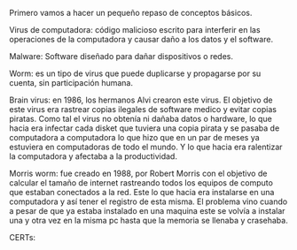 Primero vamos a hacer un pequeño repaso de conceptos básicos. 

Virus de computadora: código malicioso escrito para interferir en las operaciones de la computadora y causar daño a los datos y el software. 

Malware: Software diseñado para dañar dispositivos o redes. 

Worm: es un tipo de virus que puede duplicarse y propagarse por su cuenta, sin participación humana. 

Brain virus: en 1986, los hermanos Alvi crearon este virus. El objetivo de este virus era rastrear copias ilegales de software medico y evitar copias piratas. 
Como tal el virus no obtenía  ni dañaba datos o hardware, lo que hacia era infectar cada disket que tuviera una copia pirata y se pasaba de computadora a computadora lo que hizo que en un par de meses ya estuviera en computadoras de todo el mundo. Y lo que hacia era ralentizar la computadora y afectaba a la productividad. 


Morris worm: fue creado en 1988, por Robert Morris con el objetivo de calcular el tamaño de internet rastreando todos los equipos de computo que estaban conectados a la red. Este lo que hacia era instalarse en una computadora y así tener el registro de esta misma. El problema vino cuando a pesar de que ya estaba instalado en una maquina este se volvía a instalar una y otra vez en la misma pc hasta que la memoria se llenaba y crasehaba. 

CERTs: 

